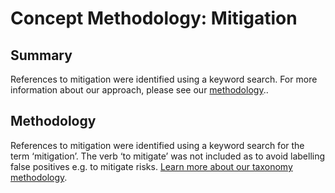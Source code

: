 # Concept Methodology: Mitigation

## Summary

References to mitigation were identified using a keyword search. For more information about our approach, please see our [methodology](../README.md)..

## Methodology

References to mitigation were identified using a keyword search for the term ‘mitigation’. The verb ‘to mitigate’ was not included as to avoid labelling false positives e.g. to mitigate risks. [Learn more about our taxonomy methodology](../README.md).
